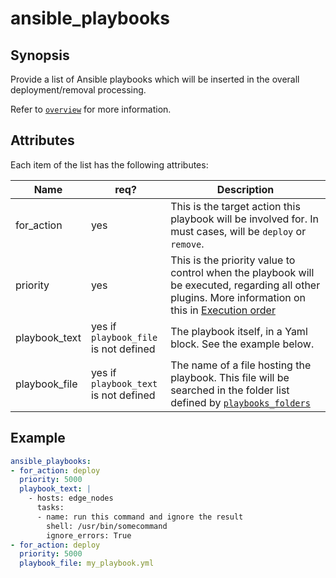 # ansible_playbooks

## Synopsis

Provide a list of Ansible playbooks which will be inserted in the overall deployment/removal processing.

Refer to [`overview`](./ansible_overview) for more information.

## Attributes

Each item of the list has the following attributes:

Name | req? | 	Description
--- | --- | ---
for_action|yes|This is the target action this playbook will be involved for. In must cases, will be `deploy` or `remove`.
priority|yes|This is the priority value to control when the playbook will be executed, regarding all other plugins. More information on this in [Execution order](../../more/execution_order/#plugin-priority)
playbook_text|yes if `playbook_file`<br>is not defined|The playbook itself, in a Yaml block. See the example below.
playbook_file|yes if `playbook_text`<br>is not defined|The name of a file hosting the playbook. This file will be searched in the folder list defined by [`playbooks_folders`](./playbooks_folders) 

## Example
```yaml
ansible_playbooks:
- for_action: deploy
  priority: 5000
  playbook_text: |
    - hosts: edge_nodes
      tasks:
      - name: run this command and ignore the result
        shell: /usr/bin/somecommand
        ignore_errors: True
- for_action: deploy
  priority: 5000
  playbook_file: my_playbook.yml
```